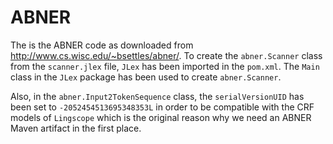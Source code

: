 # ABNER

The is the ABNER code as downloaded from http://www.cs.wisc.edu/~bsettles/abner/.
To create the `abner.Scanner` class from the `scanner.jlex` file, `JLex` has been imported in the `pom.xml`. The `Main`
class in the `JLex` package has been used to create `abner.Scanner`.

Also, in the `abner.Input2TokenSequence` class, the `serialVersionUID` has been set to
`-2052454513695348353L` in order to be compatible with the CRF models of `Lingscope` which is the original reason
why we need an ABNER Maven artifact in the first place.